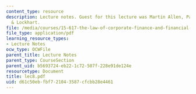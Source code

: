 ```yaml
---
content_type: resource
description: Lecture notes. Guest for this lecture was Martin Allen, Partner, Kirkpatrick
  & Lockhart.
file: /media/courses/15-617-the-law-of-corporate-finance-and-financial-markets-spring-2004/d61c50ebfbf721043587cfcbb28e4461_lec8.pdf
file_type: application/pdf
learning_resource_types:
- Lecture Notes
ocw_type: OCWFile
parent_title: Lecture Notes
parent_type: CourseSection
parent_uid: b5693724-eb22-1c72-507f-228e91de124e
resourcetype: Document
title: lec8.pdf
uid: d61c50eb-fbf7-2104-3587-cfcbb28e4461
---
```

